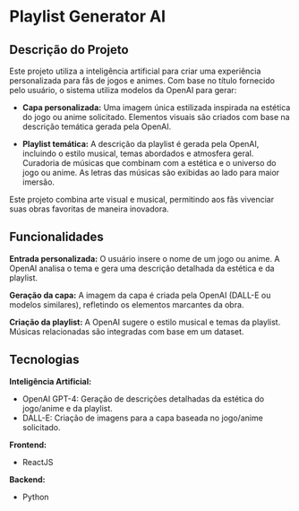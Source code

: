 # Playlist Generator AI
## Descrição do Projeto

Este projeto utiliza a inteligência artificial para criar uma experiência personalizada para fãs de jogos e animes. Com base no título fornecido pelo usuário, o sistema utiliza modelos da OpenAI para gerar:

- **Capa personalizada:**
Uma imagem única estilizada inspirada na estética do jogo ou anime solicitado.
Elementos visuais são criados com base na descrição temática gerada pela OpenAI.

- **Playlist temática:**
A descrição da playlist é gerada pela OpenAI, incluindo o estilo musical, temas abordados e atmosfera geral.
Curadoria de músicas que combinam com a estética e o universo do jogo ou anime.
As letras das músicas são exibidas ao lado para maior imersão.

Este projeto combina arte visual e musical, permitindo aos fãs vivenciar suas obras favoritas de maneira inovadora.

## Funcionalidades

**Entrada personalizada:**
O usuário insere o nome de um jogo ou anime.
A OpenAI analisa o tema e gera uma descrição detalhada da estética e da playlist.

**Geração da capa:**
A imagem da capa é criada pela OpenAI (DALL-E ou modelos similares), refletindo os elementos marcantes da obra.

**Criação da playlist:**
A OpenAI sugere o estilo musical e temas da playlist.
Músicas relacionadas são integradas com base em um dataset.

## Tecnologias
**Inteligência Artificial:**
- OpenAI GPT-4: Geração de descrições detalhadas da estética do jogo/anime e da playlist.
- DALL-E: Criação de imagens para a capa baseada no jogo/anime solicitado.

**Frontend:**
- ReactJS

**Backend:**
- Python
